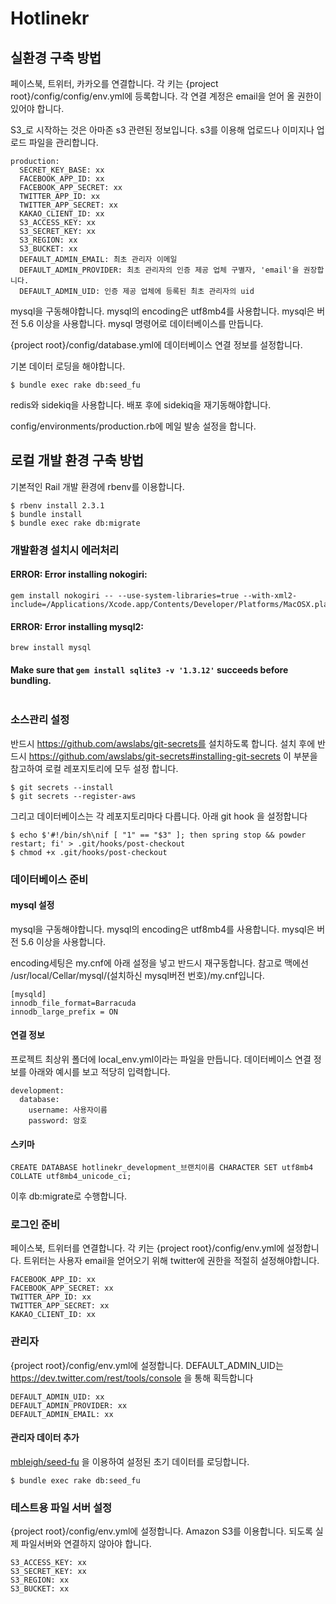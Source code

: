 # Hotlinekr

## 실환경 구축 방법

페이스북, 트위터, 카카오를 연결합니다. 각 키는 {project root}/config/config/env.yml에 등록합니다. 각 연결 계정은 email을 얻어 올 권한이 있어야 합니다.

S3_로 시작하는 것은 아마존 s3 관련된 정보입니다. s3를 이용해 업로드나 이미지나 업로드 파일을 관리합니다.

```
production:
  SECRET_KEY_BASE: xx
  FACEBOOK_APP_ID: xx
  FACEBOOK_APP_SECRET: xx
  TWITTER_APP_ID: xx
  TWITTER_APP_SECRET: xx
  KAKAO_CLIENT_ID: xx
  S3_ACCESS_KEY: xx
  S3_SECRET_KEY: xx
  S3_REGION: xx
  S3_BUCKET: xx
  DEFAULT_ADMIN_EMAIL: 최초 관리자 이메일 
  DEFAULT_ADMIN_PROVIDER: 최초 관리자의 인증 제공 업체 구별자, 'email'을 권장합니다.
  DEFAULT_ADMIN_UID: 인증 제공 업체에 등록된 최초 관리자의 uid
```

mysql을 구동해야합니다. mysql의 encoding은 utf8mb4를 사용합니다. mysql은 버전 5.6 이상을 사용합니다. mysql 명령어로 데이터베이스를 만듭니다.

{project root}/config/database.yml에 데이터베이스 연결 정보를 설정합니다.

기본 데이터 로딩을 해야합니다.

```
$ bundle exec rake db:seed_fu
```

redis와 sidekiq을 사용합니다. 배포 후에 sidekiq을 재기동해야합니다.

config/environments/production.rb에 메일 발송 설정을 합니다.

## 로컬 개발 환경 구축 방법

기본적인 Rail 개발 환경에 rbenv를 이용합니다.

```
$ rbenv install 2.3.1
$ bundle install
$ bundle exec rake db:migrate
```

### 개발환경 설치시 에러처리

#### ERROR: Error installing nokogiri: 

```
gem install nokogiri -- --use-system-libraries=true --with-xml2-include=/Applications/Xcode.app/Contents/Developer/Platforms/MacOSX.platform/Developer/SDKs/MacOSX10.13.sdk/usr/include/libxml2/
```

#### ERROR:  Error installing mysql2:

```
brew install mysql
```

#### Make sure that `gem install sqlite3 -v '1.3.12'` succeeds before bundling.

```
```


### 소스관리 설정

반드시 https://github.com/awslabs/git-secrets를 설치하도록 합니다. 설치 후에 반드시 https://github.com/awslabs/git-secrets#installing-git-secrets 이 부분을 참고하여 로컬 레포지토리에 모두 설정 합니다.

```
$ git secrets --install
$ git secrets --register-aws
```

그리고 데이터베이스는 각 레포지토리마다 다릅니다. 아래 git hook 을 설정합니다

```
$ echo $'#!/bin/sh\nif [ "1" == "$3" ]; then spring stop && powder restart; fi' > .git/hooks/post-checkout
$ chmod +x .git/hooks/post-checkout
```

### 데이터베이스 준비

#### mysql 설정
mysql을 구동해야합니다. mysql의 encoding은 utf8mb4를 사용합니다. mysql은 버전 5.6 이상을 사용합니다.


encoding세팅은 my.cnf에 아래 설정을 넣고 반드시 재구동합니다. 참고로 맥에선 /usr/local/Cellar/mysql/(설치하신 mysql버전 번호)/my.cnf입니다.

```
[mysqld]
innodb_file_format=Barracuda
innodb_large_prefix = ON
```

#### 연결 정보

프로젝트 최상위 폴더에 local_env.yml이라는 파일을 만듭니다. 데이터베이스 연결 정보를 아래와 예시를 보고 적당히 입력합니다.

```
development:
  database:
    username: 사용자이름
    password: 암호
```
 
#### 스키마

```
CREATE DATABASE hotlinekr_development_브랜치이름 CHARACTER SET utf8mb4 COLLATE utf8mb4_unicode_ci;
```

이후 db:migrate로 수행합니다.

### 로그인 준비

페이스북, 트위터를 연결합니다. 각 키는 {project root}/config/env.yml에 설정합니다. 트위터는 사용자 email을 얻어오기 위해 twitter에 권한을 적절히 설정해야합니다.

```
FACEBOOK_APP_ID: xx
FACEBOOK_APP_SECRET: xx
TWITTER_APP_ID: xx
TWITTER_APP_SECRET: xx
KAKAO_CLIENT_ID: xx
```

### 관리자

{project root}/config/env.yml에 설정합니다. DEFAULT_ADMIN_UID는 https://dev.twitter.com/rest/tools/console 을 통해 획득합니다 

```
DEFAULT_ADMIN_UID: xx
DEFAULT_ADMIN_PROVIDER: xx
DEFAULT_ADMIN_EMAIL: xx
```

#### 관리자 데이터 추가

[mbleigh/seed-fu](https://github.com/mbleigh/seed-fu) 을 이용하여 설정된 초기 데이터를 로딩합니다.

```
$ bundle exec rake db:seed_fu
```

### 테스트용 파일 서버 설정

{project root}/config/env.yml에 설정합니다. Amazon S3를 이용합니다. 되도록 실제 파일서버와 연결하지 않아야 합니다.

```
S3_ACCESS_KEY: xx
S3_SECRET_KEY: xx
S3_REGION: xx
S3_BUCKET: xx
```
